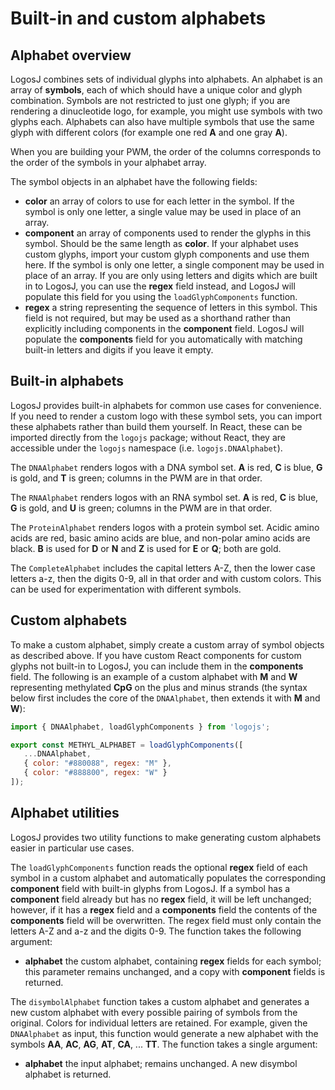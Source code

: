 # Built-in and custom alphabets

## Alphabet overview

LogosJ combines sets of individual glyphs into alphabets. An alphabet is an array of **symbols**,
each of which should have a unique color and glyph combination. Symbols are not restricted to
just one glyph; if you are rendering a dinucleotide logo, for example, you might use symbols with
two glyphs each. Alphabets can also have multiple symbols that use the same glyph with different
colors (for example one red **A** and one gray **A**).

When you are building your PWM, the order of the columns corresponds to the order of the symbols
in your alphabet array.

The symbol objects in an alphabet have the following fields:

* **color** an array of colors to use for each letter in the symbol. If the symbol is only one
letter, a single value may be used in place of an array.
* **component** an array of components used to render the glyphs in this symbol. Should be the
same length as **color**. If your alphabet uses custom glyphs, import your custom glyph
components and use them here. If the symbol is only one letter, a single component may be used
in place of an array. If you are only using letters and digits which are built in to LogosJ, you
can use the **regex** field instead, and LogosJ will populate this field for you using the
`loadGlyphComponents` function.
* **regex** a string representing the sequence of letters in this symbol. This field is not
required, but may be used as a shorthand rather than explicitly including components in the
**component** field. LogosJ will populate the **components** field for you automatically with
matching built-in letters and digits if you leave it empty.

## Built-in alphabets

LogosJ provides built-in alphabets for common use cases for convenience. If you need to render
a custom logo with these symbol sets, you can import these alphabets rather than build them
yourself. In React, these can be imported directly from the `logojs` package; without React, they
are accessible under the `logojs` namespace (i.e. `logojs.DNAAlphabet`).

The `DNAAlphabet` renders logos with a DNA symbol set. **A** is red, **C** is blue, **G** is gold,
and **T** is green; columns in the PWM are in that order.

The `RNAAlphabet` renders logos with an RNA symbol set. **A** is red, **C** is blue,
**G** is gold, and **U** is green; columns in the PWM are in that order.

The `ProteinAlphabet` renders logos with a protein symbol set. Acidic amino acids are red, basic
amino acids are blue, and non-polar amino acids are black. **B** is used for **D** or **N** and
**Z** is used for **E** or **Q**; both are gold.

The `CompleteAlphabet` includes the capital letters A-Z, then the lower case letters a-z, then
the digits 0-9, all in that order and with custom colors. This can be used for experimentation
with different symbols.

## Custom alphabets

To make a custom alphabet, simply create a custom array of symbol objects as described above.
If you have custom React components for custom glyphs not built-in to LogosJ, you can include
them in the **components** field. The following is an example of a custom alphabet with **M**
and **W** representing methylated **CpG** on the plus and minus strands (the syntax below
first includes the core of the `DNAAlphabet`, then extends it with **M** and **W**):

```js
import { DNAAlphabet, loadGlyphComponents } from 'logojs';

export const METHYL_ALPHABET = loadGlyphComponents([
   ...DNAAlphabet,
   { color: "#880088", regex: "M" },
   { color: "#888800", regex: "W" }
]);
```

## Alphabet utilities

LogosJ provides two utility functions to make generating custom alphabets easier in particular
use cases.

The `loadGlyphComponents` function reads the optional **regex** field of each symbol in a
custom alphabet and automatically populates the corresponding **component** field with built-in
glyphs from LogosJ. If a symbol has a **component** field already but has no **regex** field,
it will be left unchanged; however, if it has a **regex** field and a **components** field the
contents of the **components** field will be overwritten. The regex field must only contain the
letters A-Z and a-z and the digits 0-9. The function takes the following argument:

* **alphabet** the custom alphabet, containing **regex** fields for each symbol; this parameter
remains unchanged, and a copy with **component** fields is returned.

The `disymbolAlphabet` function takes a custom alphabet and generates a new custom alphabet
with every possible pairing of symbols from the original. Colors for individual letters are
retained. For example, given the `DNAAlphabet` as input, this function would generate a new
alphabet with the symbols **AA**, **AC**, **AG**, **AT**, **CA**, ... **TT**. The function takes
a single argument:

* **alphabet** the input alphabet; remains unchanged. A new disymbol alphabet is returned.
